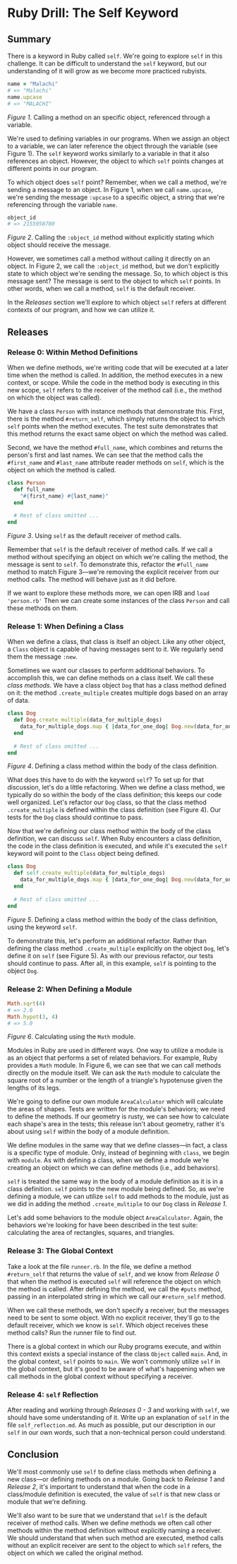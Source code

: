 # Ruby Drill: The Self Keyword

## Summary
There is a keyword in Ruby called `self`. We're going to explore `self` in this challenge.  It can be difficult to understand the `self` keyword, but our understanding of it will grow as we become more practiced rubyists.

```ruby
name = "Malachi"
# => "Malachi"
name.upcase
# => "MALACHI"
```
*Figure 1*. Calling a method on an specific object, referenced through a variable.

We're used to defining variables in our programs.  When we assign an object to a variable, we can later reference the object through the variable (see Figure 1).  The `self` keyword works similarly to a variable in that it also references an object.  However, the object to which `self` points changes at different points in our program.

To which object does `self` point?  Remember, when we call a method, we're sending a message to an object.  In Figure 1, when we call `name.upcase`, we're sending the message `:upcase` to a specific object, a string that we're referencing through the variable `name`.

```ruby
object_id
# => 2155958780
```
*Figure 2*.  Calling the `:object_id` method without explicitly stating which object should receive the message.

However, we sometimes call a method without calling it directly on an object.  In Figure 2, we call the `:object_id` method, but we don't explicitly state to which object we're sending the message.  So, to which object is this message sent?  The message is sent to the object to which `self` points.  In other words, when we call a method, `self` is the default receiver.

In the *Releases* section we'll explore to which object `self` refers at different contexts of our program, and how we can utilize it.


## Releases
### Release 0: Within Method Definitions
When we define methods, we're writing code that will be executed at a later time when the method is called.  In addition, the method executes in a new context, or scope.  While the code in the method body is executing in this new scope, `self` refers to the receiver of the method call (i.e., the method on which the object was called).

We have a class `Person` with instance methods that demonstrate this.  First, there is the method `#return_self`, which simply returns the object to which `self` points when the method executes.  The test suite demonstrates that this method returns the exact same object on which the method was called.

Second, we have the method `#full_name`, which combines and returns the person's first and last names.  We can see that the method calls the `#first_name` and `#last_name` attribute reader methods on `self`, which is the object on which the method is called.

```ruby
class Person
  def full_name
    "#{first_name} #{last_name}"
  end
  
  # Rest of class omitted ...
end
```
*Figure 3*. Using `self` as the default receiver of method calls.

Remember that `self` is the default receiver of method calls.  If we call a method without specifying an object on which we're calling the method, the message is sent to `self`.  To demonstrate this, refactor the `#full_name` method to match Figure 3—we're removing the explicit receiver from our method calls.  The method will behave just as it did before.

If we want to explore these methods more, we can open IRB and `load 'person.rb'`  Then we can create some instances of the class `Person` and call these methods on them.


### Release 1: When Defining a Class
When we define a class, that class is itself an object.  Like any other object, a `Class` object is capable of having messages sent to it.  We regularly send them the message `:new`.

Sometimes we want our classes to perform additional behaviors.  To accomplish this, we can define methods on a class itself.  We call these *class methods*.  We have a class object `Dog` that has a class method defined on it: the method `.create_multiple` creates multiple dogs based on an array of data.

```ruby
class Dog
  def Dog.create_multiple(data_for_multiple_dogs)
    data_for_multiple_dogs.map { |data_for_one_dog| Dog.new(data_for_one_dog) }
  end
  
  # Rest of class omitted ...
end
```
*Figure 4*.  Defining a class method within the body of the class definition.

What does this have to do with the keyword `self`?  To set up for that discussion, let's do a little refactoring.  When we define a class method, we typically do so within the body of the class definition; this keeps our code well organized.  Let's refactor our `Dog` class, so that the class method `.create_multiple` is defined within the class definition (see Figure 4).  Our tests for the `Dog` class should continue to pass.

Now that we're defining our class method within the body of the class definition, we can discuss `self`.  When Ruby encounters a class definition, the code in the class definition is executed, and while it's executed the `self` keyword will point to the `Class` object being defined.

```ruby
class Dog
  def self.create_multiple(data_for_multiple_dogs)
    data_for_multiple_dogs.map { |data_for_one_dog| Dog.new(data_for_one_dog) }
  end
  
  # Rest of class omitted ...
end
```
*Figure 5*.  Defining a class method within the body of the class definition, using the keyword `self`.

To demonstrate this, let's perform an additional refactor.  Rather than defining the class method `.create_multiple` explicitly on the object `Dog`, let's define it on `self` (see Figure 5).  As with our previous refactor, our tests should continue to pass.  After all, in this example, `self` is pointing to the object `Dog`.


### Release 2:  When Defining a Module
```ruby
Math.sqrt(4)
# => 2.0
Math.hypot(3, 4)
# => 5.0 
```  
*Figure 6*. Calculating using the `Math` module.

Modules in Ruby are used in different ways.  One way to utilize a module is as an object that performs a set of related behaviors.  For example, Ruby provides a `Math` module.  In Figure 6, we can see that we can call methods directly on the module itself.  We can ask the `Math` module to calculate the square root of a number or the length of a triangle's hypotenuse given the lengths of its legs.

We're going to define our own module `AreaCalculator` which will calculate the areas of shapes.  Tests are written for the module's behaviors; we need to define the methods.  If our geometry is rusty, we can see how to calculate each shape's area in the tests; this release isn't about geometry, rather it's about using `self` within the body of a module definition.

We define modules in the same way that we define classes—in fact, a class is a specific type of module.  Only, instead of beginning with `class`, we begin with `module`.  As with defining a class, when we define a module we're creating an object on which we can define methods (i.e., add behaviors).

`self` is treated the same way in the body of a module definition as it is in a class definition.  `self` points to the new module being defined.  So, as we're defining a module, we can utilize `self` to add methods to the module, just as we did in adding the method `.create_multiple` to our `Dog` class in *Release 1*.

Let's add some behaviors to the module object `AreaCalculator`.  Again, the behaviors we're looking for have been described in the test suite:  calculating the area of rectangles, squares, and triangles.


### Release 3: The Global Context
Take a look at the file `runner.rb`.  In the file, we define a method `#return_self` that returns the value of `self`, and we know from *Release 0* that when the method is executed `self` will reference the object on which the method is called.  After defining the method, we call the `#puts` method, passing in an interpolated string in which we call our `#return_self` method.

When we call these methods, we don't specify a receiver, but the messages need to be sent to some object. With no explicit receiver, they'll go to the default receiver, which we know is `self`.  Which object receives these method calls?  Run the runner file to find out.

There is a global context in which our Ruby programs execute, and within this context exists a special instance of the class `Object` called `main`.  And, in the global context, `self` points to `main`.  We won't commonly utilize `self` in the global context, but it's good to be aware of what's happening when we call methods in the global context without specifying a receiver.


### Release 4: `self` Reflection
After reading and working through *Releases 0 - 3* and working with `self`, we should have some understanding of it.  Write up an explanation of `self` in the file `self_reflection.md`.  As much as possible, put our description in our `self` in our own words, such that a non-technical person could understand.


## Conclusion
We'll most commonly use `self` to define class methods when defining a new class—or defining methods on a module.  Going back to *Release 1* and *Release 2*, it's important to understand that when the code in a class/module definition is executed, the value of `self` is that new class or module that we're defining.

We'll also want to be sure that we understand that `self` is the default receiver of method calls.  When we define methods we often call other methods within the method definition without explicitly naming a receiver.  We should understand that when such method are executed, method calls without an explicit receiver are sent to the object to which `self` refers, the object on which we called the original method.


[self article]: http://yugui.jp/articles/846

